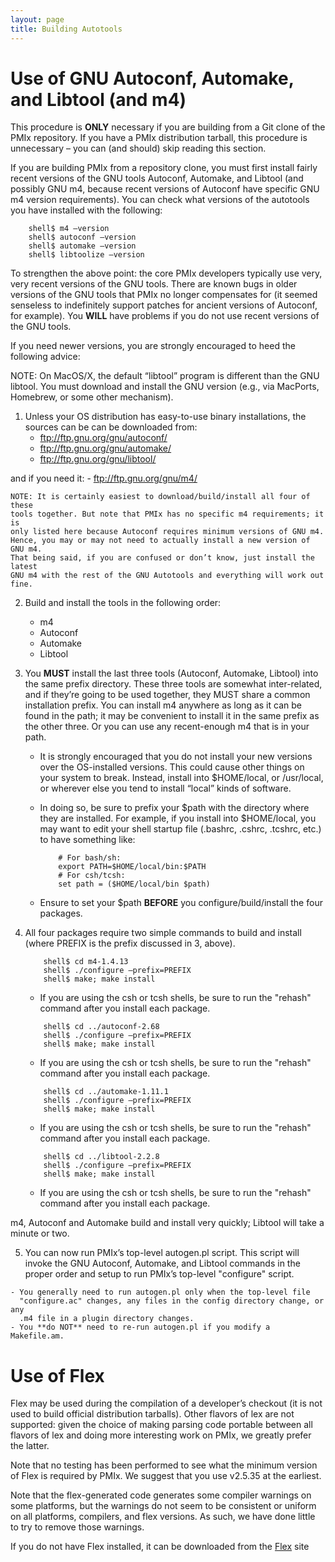 ```yaml
---
layout: page
title: Building Autotools
---
```


Use of GNU Autoconf, Automake, and Libtool (and m4)
===================================================

This procedure is **ONLY** necessary if you are building from a Git clone of
the PMIx repository. If you have a PMIx distribution tarball, this procedure is
unnecessary – you can (and should) skip reading this section.

If you are building PMIx from a repository clone, you must first install fairly
recent versions of the GNU tools Autoconf, Automake, and Libtool (and possibly
GNU m4, because recent versions of Autoconf have specific GNU m4 version
requirements). You can check what versions of the autotools you have installed
with the following:

```shell
    shell$ m4 –version
    shell$ autoconf –version
    shell$ automake –version
    shell$ libtoolize –version 
```

To strengthen the above point: the core PMIx developers typically use very,
very recent versions of the GNU tools. There are known bugs in older versions
of the GNU tools that PMIx no longer compensates for (it seemed senseless to
indefinitely support patches for ancient versions of Autoconf, for example).
You **WILL** have problems if you do not use recent versions of the GNU tools.

If you need newer versions, you are strongly encouraged to heed the following advice:

NOTE: On MacOS/X, the default “libtool” program is different than the GNU libtool. You must download and install the GNU version (e.g., via MacPorts, Homebrew, or some other mechanism).

 1. Unless your OS distribution has easy-to-use binary installations, the sources can be can be downloaded from:
	- ftp://ftp.gnu.org/gnu/autoconf/
	- ftp://ftp.gnu.org/gnu/automake/
    - ftp://ftp.gnu.org/gnu/libtool/

   and if you need it:
    - ftp://ftp.gnu.org/gnu/m4/

	NOTE: It is certainly easiest to download/build/install all four of these
	tools together. But note that PMIx has no specific m4 requirements; it is
	only listed here because Autoconf requires minimum versions of GNU m4.
	Hence, you may or may not need to actually install a new version of GNU m4.
	That being said, if you are confused or don’t know, just install the latest
	GNU m4 with the rest of the GNU Autotools and everything will work out
	fine.

 2. Build and install the tools in the following order:
	- m4
    - Autoconf
    - Automake
    - Libtool

 3. You **MUST** install the last three tools (Autoconf, Automake, Libtool)
	into the same prefix directory. These three tools are somewhat
	inter-related, and if they’re going to be used together, they MUST share a
	common installation prefix. You can install m4 anywhere as long as it can
	be found in the path; it may be convenient to install it in the same prefix
	as the other three. Or you can use any recent-enough m4 that is in your
	path.
	- It is strongly encouraged that you do not install your new versions over
	  the OS-installed versions. This could cause other things on your system
	  to break. Instead, install into $HOME/local, or /usr/local, or wherever
	  else you tend to install “local” kinds of software.
	- In doing so, be sure to prefix your $path with the directory where they
	  are installed. For example, if you install into $HOME/local, you may want
	  to edit your shell startup file (.bashrc, .cshrc, .tcshrc, etc.) to have
	  something like:

		```
            # For bash/sh:
            export PATH=$HOME/local/bin:$PATH
            # For csh/tcsh:
            set path = ($HOME/local/bin $path)
		```

	- Ensure to set your $path **BEFORE** you configure/build/install the four packages.

 4. All four packages require two simple commands to build and install (where
    PREFIX is the prefix discussed in 3, above).

	```
        shell$ cd m4-1.4.13
        shell$ ./configure –prefix=PREFIX
        shell$ make; make install
	```

	- If you are using the csh or tcsh shells, be sure to run the "rehash"
	  command after you install each package.

	```
        shell$ cd ../autoconf-2.68
        shell$ ./configure –prefix=PREFIX
        shell$ make; make install
	```

	- If you are using the csh or tcsh shells, be sure to run the
      "rehash" command after you install each package.

	```
        shell$ cd ../automake-1.11.1
        shell$ ./configure –prefix=PREFIX
        shell$ make; make install
	```

	- If you are using the csh or tcsh shells, be sure to run the "rehash"
	  command after you install each package.

	```
        shell$ cd ../libtool-2.2.8
        shell$ ./configure –prefix=PREFIX
        shell$ make; make install
	```

	- If you are using the csh or tcsh shells, be sure to run the
      "rehash" command after you install each package.

  m4, Autoconf and Automake build and install very quickly; Libtool will take a minute or two.

 5.  You can now run PMIx’s top-level autogen.pl script. This script will invoke the GNU Autoconf, Automake, and Libtool commands in the proper order and setup to run PMIx’s top-level "configure" script.

	- You generally need to run autogen.pl only when the top-level file
	  "configure.ac" changes, any files in the config directory change, or any
	  .m4 file in a plugin directory changes.
	- You **do NOT** need to re-run autogen.pl if you modify a Makefile.am.


Use of Flex
===========

Flex may be used during the compilation of a developer’s checkout (it is not
used to build official distribution tarballs). Other flavors of lex are not
supported: given the choice of making parsing code portable between all flavors
of lex and doing more interesting work on PMIx, we greatly prefer the latter.

Note that no testing has been performed to see what the minimum version of Flex
is required by PMIx. We suggest that you use v2.5.35 at the earliest.

Note that the flex-generated code generates some compiler warnings on some
platforms, but the warnings do not seem to be consistent or uniform on all
platforms, compilers, and flex versions. As such, we have done little to try to
remove those warnings.

If you do not have Flex installed, it can be downloaded from the
[Flex](http://flex.sourceforge.net/) site

